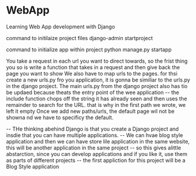 # WebApp
Learning Web App development with Django

command to initilaize project files
django-admin startproject <ProjectName>

command to initialize app within project
python manage.py startapp <AppName>

You take a request in each url you want to direct towards, so the frist thing you so is write a function that takes in a request and then give back the page you want to show
We also have to map urls to the pages. for thsi create a new urls.py fro you application, it is gonna be similiar to the urls.py in the django project.
The main urls.py from the django project also has tio be updaed because theats the entry point of the wee application
-- the include function chops off the string it has already seen and then uses the remainder to search for the URL. that is why in the first path we wrote, we left it empty
Once we add new paths/urls, the default page wil not be showna nd we have to specificy the default.



-- THe thinking abehind Django is that you create a Django project and insdie that you can have multiple applications.
-- We can hvae blog style application and then we can have  store lile application in the same website, this will be another application in the same project
-- so this gives alittle abstarction, since you can develop applications and if you like it, use them as parts of different projects
-- the first appliction for this project will be a Blog Style application